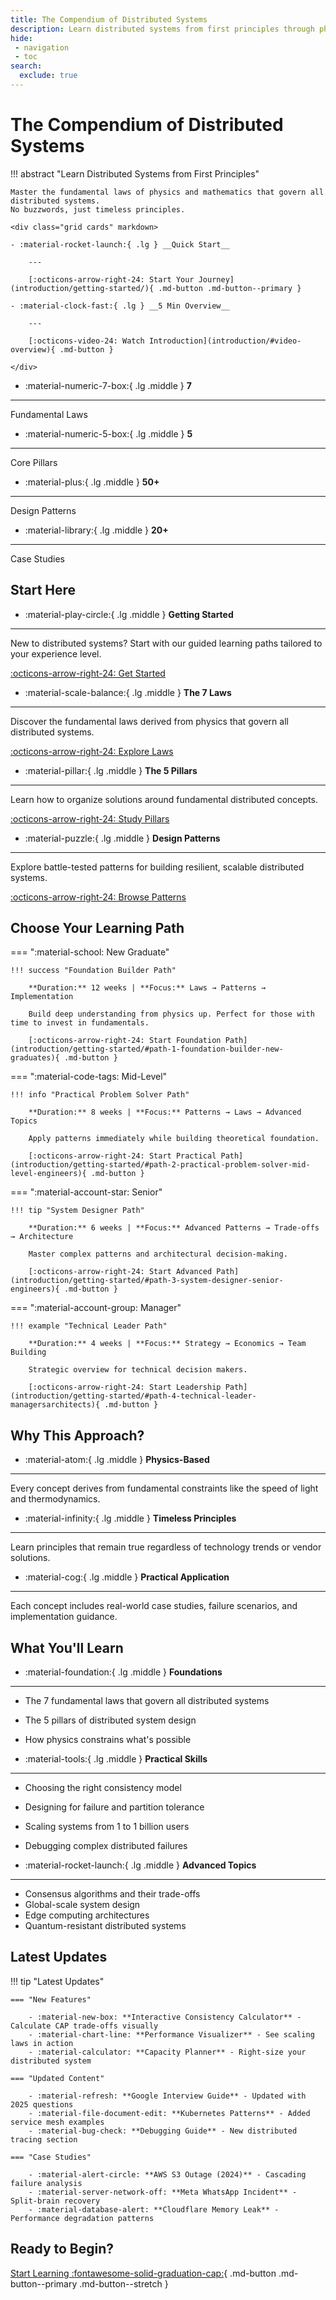 ```yaml
---
title: The Compendium of Distributed Systems
description: Learn distributed systems from first principles through physics and mathematics
hide:
 - navigation
 - toc
search:
  exclude: true
---
```


# The Compendium of Distributed Systems

!!! abstract "Learn Distributed Systems from First Principles"
    
    Master the fundamental laws of physics and mathematics that govern all distributed systems.
    No buzzwords, just timeless principles.
    
    <div class="grid cards" markdown>
    
    - :material-rocket-launch:{ .lg } __Quick Start__
    
        ---
        
        [:octicons-arrow-right-24: Start Your Journey](introduction/getting-started/){ .md-button .md-button--primary }
    
    - :material-clock-fast:{ .lg } __5 Min Overview__
    
        ---
        
        [:octicons-video-24: Watch Introduction](introduction/#video-overview){ .md-button }
    
    </div>

<div class="grid cards" markdown>

- :material-numeric-7-box:{ .lg .middle } **7**
 
 ---
 
 Fundamental Laws

- :material-numeric-5-box:{ .lg .middle } **5**
 
 ---
 
 Core Pillars

- :material-plus:{ .lg .middle } **50+**
 
 ---
 
 Design Patterns

- :material-library:{ .lg .middle } **20+**
 
 ---
 
 Case Studies

</div>

## Start Here

<div class="grid cards" markdown>

- :material-play-circle:{ .lg .middle } __Getting Started__

 ---

 New to distributed systems? Start with our guided learning paths tailored to your experience level.

 [:octicons-arrow-right-24: Get Started](introduction/getting-started/)

- :material-scale-balance:{ .lg .middle } __The 7 Laws__

 ---

 Discover the fundamental laws derived from physics that govern all distributed systems.

 [:octicons-arrow-right-24: Explore Laws](part1-axioms/)

- :material-pillar:{ .lg .middle } __The 5 Pillars__

 ---

 Learn how to organize solutions around fundamental distributed concepts.

 [:octicons-arrow-right-24: Study Pillars](part2-pillars/)

- :material-puzzle:{ .lg .middle } __Design Patterns__

 ---

 Explore battle-tested patterns for building resilient, scalable distributed systems.

 [:octicons-arrow-right-24: Browse Patterns](patterns/)

</div>

## Choose Your Learning Path

=== ":material-school: New Graduate"

    !!! success "Foundation Builder Path"
        
        **Duration:** 12 weeks | **Focus:** Laws → Patterns → Implementation
        
        Build deep understanding from physics up. Perfect for those with time to invest in fundamentals.
        
        [:octicons-arrow-right-24: Start Foundation Path](introduction/getting-started/#path-1-foundation-builder-new-graduates){ .md-button }

=== ":material-code-tags: Mid-Level"

    !!! info "Practical Problem Solver Path"
        
        **Duration:** 8 weeks | **Focus:** Patterns → Laws → Advanced Topics
        
        Apply patterns immediately while building theoretical foundation.
        
        [:octicons-arrow-right-24: Start Practical Path](introduction/getting-started/#path-2-practical-problem-solver-mid-level-engineers){ .md-button }

=== ":material-account-star: Senior"

    !!! tip "System Designer Path"
        
        **Duration:** 6 weeks | **Focus:** Advanced Patterns → Trade-offs → Architecture
        
        Master complex patterns and architectural decision-making.
        
        [:octicons-arrow-right-24: Start Advanced Path](introduction/getting-started/#path-3-system-designer-senior-engineers){ .md-button }

=== ":material-account-group: Manager"

    !!! example "Technical Leader Path"
        
        **Duration:** 4 weeks | **Focus:** Strategy → Economics → Team Building
        
        Strategic overview for technical decision makers.
        
        [:octicons-arrow-right-24: Start Leadership Path](introduction/getting-started/#path-4-technical-leader-managersarchitects){ .md-button }


## Why This Approach?

<div class="grid cards" markdown>

- :material-atom:{ .lg .middle } __Physics-Based__

 ---

 Every concept derives from fundamental constraints like the speed of light and thermodynamics.

- :material-infinity:{ .lg .middle } __Timeless Principles__

 ---

 Learn principles that remain true regardless of technology trends or vendor solutions.

- :material-cog:{ .lg .middle } __Practical Application__

 ---

 Each concept includes real-world case studies, failure scenarios, and implementation guidance.

</div>

## What You'll Learn

<div class="grid cards" markdown>

- :material-foundation:{ .lg .middle } __Foundations__

 ---

 - The 7 fundamental laws that govern all distributed systems
 - The 5 pillars of distributed system design 
 - How physics constrains what's possible

- :material-tools:{ .lg .middle } __Practical Skills__

 ---

 - Choosing the right consistency model
 - Designing for failure and partition tolerance
 - Scaling systems from 1 to 1 billion users
 - Debugging complex distributed failures

- :material-rocket-launch:{ .lg .middle } __Advanced Topics__

 ---

 - Consensus algorithms and their trade-offs
 - Global-scale system design
 - Edge computing architectures
 - Quantum-resistant distributed systems

</div>

## Latest Updates

!!! tip "Latest Updates"
    
    === "New Features"
        
        - :material-new-box: **Interactive Consistency Calculator** - Calculate CAP trade-offs visually
        - :material-chart-line: **Performance Visualizer** - See scaling laws in action
        - :material-calculator: **Capacity Planner** - Right-size your distributed system
    
    === "Updated Content"
        
        - :material-refresh: **Google Interview Guide** - Updated with 2025 questions
        - :material-file-document-edit: **Kubernetes Patterns** - Added service mesh examples
        - :material-bug-check: **Debugging Guide** - New distributed tracing section
    
    === "Case Studies"
        
        - :material-alert-circle: **AWS S3 Outage (2024)** - Cascading failure analysis
        - :material-server-network-off: **Meta WhatsApp Incident** - Split-brain recovery
        - :material-database-alert: **Cloudflare Memory Leak** - Performance degradation patterns

## Ready to Begin?

[Start Learning :fontawesome-solid-graduation-cap:](introduction/getting-started/){ .md-button .md-button--primary .md-button--stretch }